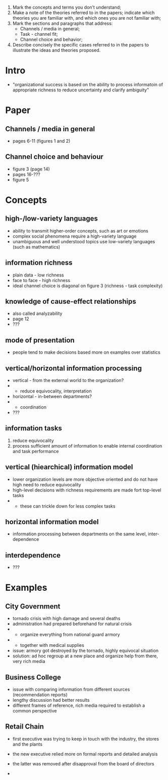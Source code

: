 1. Mark the concepts and terms you don’t understand;
2. Make a note of the theories referred to in the papers; indicate which theories you are familiar with, and which ones you are not familiar with;
3. Mark the sections and paragraphs that address:
   - Channels / media in general;
   - Task - channel fit;
   - Channel choice and behavior;
4. Describe concisely the specific cases referred to in the papers to illustrate the ideas and theories proposed.

# Intro

- "organizational success is based on the ability to process informatoin of appropriate richness to reduce uncertainty and clarify ambiguity"

# Paper

## Channels / media in general
- pages 6-11 (figures 1 and 2)

## Channel choice and behaviour
- figure 3 (page 14)
- pages 16-???
- figure 5

# Concepts

## high-/low-variety languages
- ability to transmit higher-order concepts, such as art or emotions 
- complex social phenomena require a high-variety language
- unambiguous and well understood topics use low-variety languages (such as mathematics)

## information richness
- plain data - low richness
- face to face - high richness
- ideal channel choice is diagonal on figure 3 (richness - task complexity)

## knowledge of cause-effect relationships
- also called analyzability
- page 12
- ???

## mode of presentation
- people tend to make decisions based more on examples over statistics

## vertical/horizontal information processing
- vertical - from the external world to the organization?
- - reduce equivocality, interpretation
- horizontal - in-between departments?
- - coordination
- ???

## information tasks
1. reduce equivocality
2. process sufficient amount of information to enable internal coordination and task performance

## vertical (hiearchical) information model
- lower organization levels are more objective oriented and do not have high need to reduce equivocality
- high-level decisions with richness requirements are made fort top-level tasks
- - these can trickle down for less complex tasks

## horizontal information model
- information processing between departments on the same level, inter-dependence

## interdependence
- ???

# Examples

## City Government
- tornado crisis with high damage and several deaths
- administration had prepared beforehand for natural crisis
- - organize everything from national guard armory
- - together with medical supplies
- issue: armory got destroyed by the tornado, highly equivocal situation
- solution: ad hoc regroup at a new place and organize help from there, very rich media

## Business College
- issue with comparing information from different sources (recommendation reports)
- lengthy discussion had better results
- different frames of reference, rich media required to establish a common perspective

## Retail Chain
- first executive was trying to keep in touch with the industry, the stores and the plants
- the new executive relied more on formal reports and detailed analysis
- the latter was removed after disapproval from the board of directors

-
